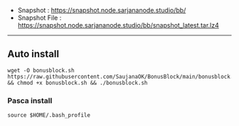 - Snapshot : https://snapshot.node.sarjananode.studio/bb/
- Snapshot File : https://snapshot.node.sarjananode.studio/bb/snapshot_latest.tar.lz4

________________________________________________

## Auto install
```
wget -O bonusblock.sh https://raw.githubusercontent.com/SaujanaOK/BonusBlock/main/bonusblock.sh && chmod +x bonusblock.sh && ./bonusblock.sh
```

### Pasca install
```
source $HOME/.bash_profile
```
